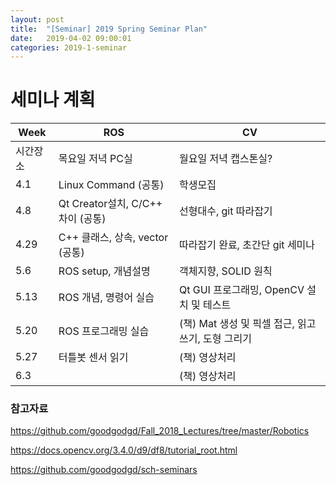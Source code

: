 ```yaml
---
layout: post
title:  "[Seminar] 2019 Spring Seminar Plan"
date:   2019-04-02 09:00:01
categories: 2019-1-seminar
---
```



# 세미나 계획

| Week | ROS | CV |
| -------- | ----------- | ---------- |
| 시간장소 | 목요일 저녁 PC실 | 월요일 저녁 캡스톤실? |
| 4.1 | Linux Command (공통) | 학생모집 |
| 4.8 | Qt Creator설치, C/C++ 차이 (공통) | 선형대수, git 따라잡기 |
| 4.29 | C++ 클래스, 상속, vector (공통) | 따라잡기 완료, 초간단 git 세미나     |
| 5.6 | ROS setup, 개념설명 | 객체지향, SOLID 원칙 |
| 5.13 | ROS 개념, 명령어 실습 | Qt GUI 프로그래밍, OpenCV 설치 및 테스트 |
| 5.20 | ROS 프로그래밍 실습 | (책) Mat 생성 및 픽셀 접근, 읽고 쓰기, 도형 그리기 |
| 5.27 | 터틀봇 센서 읽기 | (책) 영상처리 |
| 6.3 |  | (책) 영상처리 |

### 참고자료

<https://github.com/goodgodgd/Fall_2018_Lectures/tree/master/Robotics>  

<https://docs.opencv.org/3.4.0/d9/df8/tutorial_root.html>  

<https://github.com/goodgodgd/sch-seminars>  

